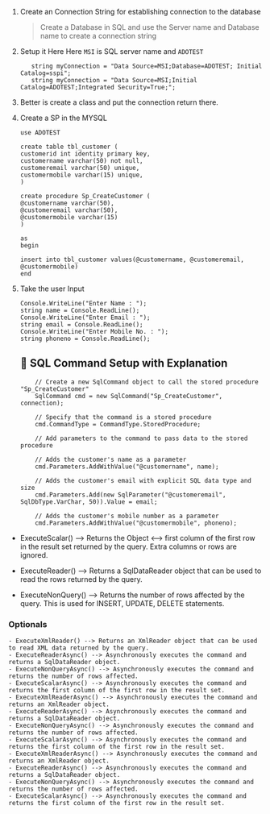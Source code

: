 ﻿1. Create an Connection String for establishing connection to the database
	> Create a Database in SQL and use the Server name and Database name to create a connection string

2. Setup it Here
	Here `MSI` is SQL server name and `ADOTEST`
	```
	   string myConnection = "Data Source=MSI;Database=ADOTEST; Initial Catalog=sspi";
       string myConnection = "Data Source=MSI;Initial Catalog=ADOTEST;Integrated Security=True;";
	```
3. Better is create a class and put the connection return there.
4. Create a SP in the MYSQL 
	```
	use ADOTEST

	create table tbl_customer (
	customerid int identity primary key,
	customername varchar(50) not null,
	customeremail varchar(50) unique,
	customermobile varchar(15) unique,
	)

	create procedure Sp_CreateCustomer (
	@customername varchar(50),
	@customeremail varchar(50),
	@customermobile varchar(15)
	)

	as 
	begin

	insert into tbl_customer values(@customername, @customeremail, @customermobile)
	end
	```



	

5. Take the user Input

	```
	Console.WriteLine("Enter Name : ");
    string name = Console.ReadLine();
    Console.WriteLine("Enter Email : ");
    string email = Console.ReadLine();
    Console.WriteLine("Enter Mobile No. : ");
    string phoneno = Console.ReadLine();
	```

	## 🧾 SQL Command Setup with Explanation
	```
		// Create a new SqlCommand object to call the stored procedure "Sp_CreateCustomer"
		SqlCommand cmd = new SqlCommand("Sp_CreateCustomer", connection);

		// Specify that the command is a stored procedure
		cmd.CommandType = CommandType.StoredProcedure;

		// Add parameters to the command to pass data to the stored procedure

		// Adds the customer's name as a parameter
		cmd.Parameters.AddWithValue("@customername", name);

		// Adds the customer's email with explicit SQL data type and size
		cmd.Parameters.Add(new SqlParameter("@customeremail", SqlDbType.VarChar, 50)).Value = email;

		// Adds the customer's mobile number as a parameter
		cmd.Parameters.AddWithValue("@customermobile", phoneno);
	```

- ExecuteScalar() --> Returns the Object <--> first column of the first row in the result set returned by the query. Extra columns or rows are ignored.

- ExecuteReader() --> Returns a SqlDataReader object that can be used to read the rows returned by the query.

- ExecuteNonQuery() --> Returns the number of rows affected by the query. This is used for INSERT, UPDATE, DELETE statements.

### Optionals
	- ExecuteXmlReader() --> Returns an XmlReader object that can be used to read XML data returned by the query.
	- ExecuteReaderAsync() --> Asynchronously executes the command and returns a SqlDataReader object.
	- ExecuteNonQueryAsync() --> Asynchronously executes the command and returns the number of rows affected.
	- ExecuteScalarAsync() --> Asynchronously executes the command and returns the first column of the first row in the result set.
	- ExecuteXmlReaderAsync() --> Asynchronously executes the command and returns an XmlReader object.
	- ExecuteReaderAsync() --> Asynchronously executes the command and returns a SqlDataReader object.
	- ExecuteNonQueryAsync() --> Asynchronously executes the command and returns the number of rows affected.
	- ExecuteScalarAsync() --> Asynchronously executes the command and returns the first column of the first row in the result set.
	- ExecuteXmlReaderAsync() --> Asynchronously executes the command and returns an XmlReader object.
	- ExecuteReaderAsync() --> Asynchronously executes the command and returns a SqlDataReader object.
	- ExecuteNonQueryAsync() --> Asynchronously executes the command and returns the number of rows affected.
	- ExecuteScalarAsync() --> Asynchronously executes the command and returns the first column of the first row in the result set.


